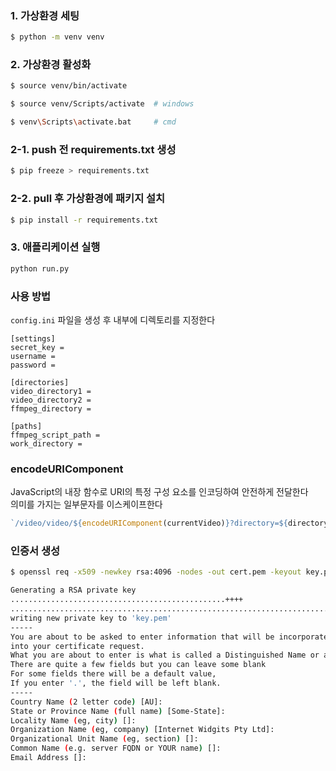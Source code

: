 ### 1. 가상환경 세팅
```bash
$ python -m venv venv
```
### 2. 가상환경 활성화
```bash
$ source venv/bin/activate 

$ source venv/Scripts/activate  # windows

$ venv\Scripts\activate.bat     # cmd
```

### 2-1. push 전 requirements.txt 생성
```bash
$ pip freeze > requirements.txt
```
### 2-2. pull 후 가상환경에 패키지 설치
```bash
$ pip install -r requirements.txt
```

### 3. 애플리케이션 실행
```bash
python run.py
```

### 사용 방법
`config.ini` 파일을 생성 후 내부에 디렉토리를 지정한다
```
[settings]
secret_key = 
username = 
password = 

[directories]
video_directory1 =
video_directory2 = 
ffmpeg_directory = 

[paths]
ffmpeg_script_path = 
work_directory = 
```

### encodeURIComponent
JavaScript의 내장 함수로 URI의 특정 구성 요소를 인코딩하여 안전하게 전달한다<br>
의미를 가지는 일부문자를 이스케이프한다
```js
`/video/video/${encodeURIComponent(currentVideo)}?directory=${directory}`
```

### 인증서 생성
```bash
$ openssl req -x509 -newkey rsa:4096 -nodes -out cert.pem -keyout key.pem -days 365
```
```bash
Generating a RSA private key
................................................++++
........................................................................................++++
writing new private key to 'key.pem'
-----
You are about to be asked to enter information that will be incorporated
into your certificate request.
What you are about to enter is what is called a Distinguished Name or a DN.
There are quite a few fields but you can leave some blank
For some fields there will be a default value,
If you enter '.', the field will be left blank.
-----
Country Name (2 letter code) [AU]:
State or Province Name (full name) [Some-State]:
Locality Name (eg, city) []:
Organization Name (eg, company) [Internet Widgits Pty Ltd]:
Organizational Unit Name (eg, section) []:
Common Name (e.g. server FQDN or YOUR name) []:
Email Address []:
```